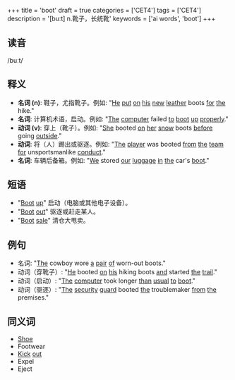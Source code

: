 +++
title = 'boot'
draft = true
categories = ['CET4']
tags = ['CET4']
description = '[buːt] n.靴子，长统靴'
keywords = ['ai words', 'boot']
+++

## 读音
/buːt/

## 释义
- **名词 (n)**: 鞋子，尤指靴子。例如: "[He](/zh/post/he/) [put](/zh/post/put/) [on](/zh/post/on/) [his](/zh/post/his/) [new](/zh/post/new/) [leather](/zh/post/leather/) boots [for](/zh/post/for/) [the](/zh/post/the/) hike."
- **名词**: 计算机术语，启动。例如: "[The](/zh/post/the/) [computer](/zh/post/computer/) failed [to](/zh/post/to/) [boot](/zh/post/boot/) [up](/zh/post/up/) [properly](/zh/post/properly/)."
- **动词 (v)**: 穿上（靴子）。例如: "[She](/zh/post/she/) booted [on](/zh/post/on/) [her](/zh/post/her/) [snow](/zh/post/snow/) boots [before](/zh/post/before/) going [outside](/zh/post/outside/)."
- **动词**: 将（人）踢出或驱逐。例如: "[The](/zh/post/the/) [player](/zh/post/player/) was booted [from](/zh/post/from/) [the](/zh/post/the/) [team](/zh/post/team/) [for](/zh/post/for/) unsportsmanlike [conduct](/zh/post/conduct/)."
- **名词**: 车辆后备箱。例如: "[We](/zh/post/we/) stored [our](/zh/post/our/) [luggage](/zh/post/luggage/) [in](/zh/post/in/) [the](/zh/post/the/) car's [boot](/zh/post/boot/)."

## 短语
- "[Boot](/zh/post/boot/) [up](/zh/post/up/)" 启动（电脑或其他电子设备）。
- "[Boot](/zh/post/boot/) [out](/zh/post/out/)" 驱逐或赶走某人。
- "[Boot](/zh/post/boot/) [sale](/zh/post/sale/)" 清仓大甩卖。

## 例句
- 名词: "[The](/zh/post/the/) cowboy wore [a](/zh/post/a/) [pair](/zh/post/pair/) [of](/zh/post/of/) worn-out boots."
- 动词（穿靴子）: "[He](/zh/post/he/) booted [on](/zh/post/on/) [his](/zh/post/his/) hiking boots [and](/zh/post/and/) started [the](/zh/post/the/) [trail](/zh/post/trail/)."
- 动词（启动）: "[The](/zh/post/the/) [computer](/zh/post/computer/) took longer [than](/zh/post/than/) [usual](/zh/post/usual/) [to](/zh/post/to/) [boot](/zh/post/boot/)."
- 动词（驱逐）: "[The](/zh/post/the/) [security](/zh/post/security/) [guard](/zh/post/guard/) booted [the](/zh/post/the/) troublemaker [from](/zh/post/from/) [the](/zh/post/the/) premises."

## 同义词
- [Shoe](/zh/post/shoe/)
- Footwear
- [Kick](/zh/post/kick/) [out](/zh/post/out/)
- Expel
- Eject

